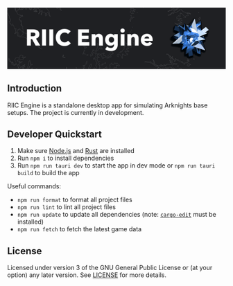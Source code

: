 ![RIIC Engine](banner.png)

## Introduction

RIIC Engine is a standalone desktop app for simulating Arknights base setups. The project is currently in development.

## Developer Quickstart

1. Make sure [Node.js](https://nodejs.org/en/) and [Rust](https://www.rust-lang.org/tools/install/) are installed
2. Run `npm i` to install dependencies
3. Run `npm run tauri dev` to start the app in dev mode or `npm run tauri build` to build the app

Useful commands:

- `npm run format` to format all project files
- `npm run lint` to lint all project files
- `npm run update` to update all dependencies (note: [`cargo-edit`](https://github.com/killercup/cargo-edit) must be installed)
- `npm run fetch` to fetch the latest game data

## License

Licensed under version 3 of the GNU General Public License or (at your option) any later version. See [LICENSE](LICENSE) for more details.
